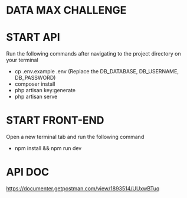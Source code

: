 # DATA MAX CHALLENGE

# START API 
Run the following commands after navigating to the project directory on your terminal

- cp .env.example .env (Replace the DB_DATABASE, DB_USERNAME, DB_PASSWORD)
- composer install
- php artisan key:generate
- php artisan serve

# START FRONT-END
Open a new terminal tab and run the following command

 - npm install && npm run dev

# API DOC
https://documenter.getpostman.com/view/1893514/UUxwBTuq
